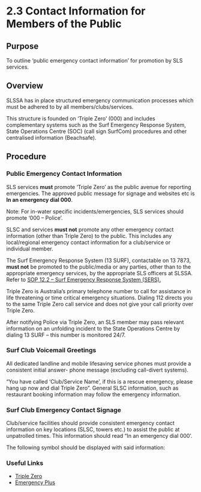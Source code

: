 # 2.3 Contact Information for Members of the Public

## Purpose

To outline ‘public emergency contact information’ for promotion by SLS services.

## Overview

SLSSA has in place structured emergency communication processes which must be adhered to by all members/clubs/services.

This structure is founded on ‘Triple Zero’ (000) and includes complementary systems such as the Surf Emergency Response System, State Operations Centre (SOC) (call sign SurfCom) procedures and other centralised information (Beachsafe).

## Procedure

### Public Emergency Contact Information

SLS services **must** promote ‘Triple Zero’ as the public avenue for reporting emergencies. The approved public message for signage and websites etc is **In an emergency dial 000**.

Note: For in-water specific incidents/emergencies, SLS services should promote ‘000 – Police’.

SLSC and services **must not** promote any other emergency contact information (other than Triple Zero) to the public. This includes any local/regional emergency contact information for a club/service or individual member.

The Surf Emergency Response System (13 SURF), contactable on 13 7873, **must not** be promoted to the public/media or any parties, other than to the appropriate emergency services, by the appropriate SLS officers at SLSSA. Refer to [SOP 12.2 – Surf Emergency Response System (SERS).](#_12.2_Surf_Emergency)

Triple Zero is Australia’s primary telephone number to call for assistance in life threatening or time critical emergency situations. Dialing 112 directs you to the same Triple Zero call service and does not give your call priority over Triple Zero.

After notifying Police via Triple Zero, an SLS member may pass relevant information on an unfolding incident to the State Operations Centre by dialing 13 SURF – this number is monitored 24/7.

### Surf Club Voicemail Greetings

All dedicated landline and mobile lifesaving service phones must provide a consistent initial answer- phone message (excluding call-divert systems).

“You have called ‘Club/Service Name’, if this is a rescue emergency, please hang up now and dial Triple Zero”. General SLSC information, such as restaurant booking information may follow the emergency information.

### Surf Club Emergency Contact Signage

Club/service facilities should provide consistent emergency contact information on key locations (SLSC, towers etc.) to assist the public at unpatrolled times. This information should read “In an emergency dial 000’.

The following symbol should be displayed with said information:

### Useful Links

- [Triple Zero](https://www.triplezero.gov.au/)
- [Emergency Plus](https://www.triplezero.gov.au/triple-zero/smartphone-applications)